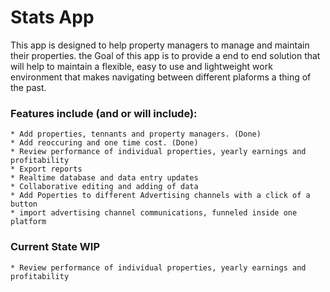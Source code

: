 # Stats App

This app is designed to help property managers to manage and maintain their properties. 
the Goal of this app is to provide a end to end solution that will help to maintain a flexible, 
easy to use and lightweight work environment that makes navigating between different plaforms a thing of 
the past. 

### Features include (and or will include): 
    * Add properties, tennants and property managers. (Done)
    * Add reoccuring and one time cost. (Done)
    * Review performance of individual properties, yearly earnings and profitability
    * Export reports
    * Realtime database and data entry updates
    * Collaborative editing and adding of data
    * Add Poperties to different Advertising channels with a click of a button
    * import advertising channel communications, funneled inside one platform

### Current State WIP
    * Review performance of individual properties, yearly earnings and profitability

